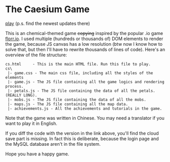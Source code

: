 # The Caesium Game
[play](http://z202305.space/projects/cs.html) (p.s. find the newest updates there)

This is an chemical-themed game ~~copying~~ inspired by the popular .io game [florr.io](https://florr.io). I used multiple (hundreds or thousands of) DOM elements to render the game, because JS canvas has a low resolution (btw now I know how to solve that, but then I'll have to rewrite thousands of lines of code). Here's an overview of the file structure:

```
cs.html     - This is the main HTML file. Run this file to play.
cs\
 |- game.css - The main css file, including all the styles of the elements
 |- game.js - The JS file containing all the game logics and rendering process.
 |- petals.js - The JS file containing the data of all the petals. (REALLY LONG).
 |- mobs.js - The JS file containing the data of all the mobs.
 |- maps.js - The JS file containing all the map data.
 |- achievements.js - All the achievements and tutorials in the game.
```

Note that the game was written in Chinese. You may need a translator if you want to play it in English.

If you diff the code with the version in the link above, you'll find the cloud save part is missing. In fact this is deliberate, because the login page and the MySQL database aren't in the file system.

Hope you have a happy game.
